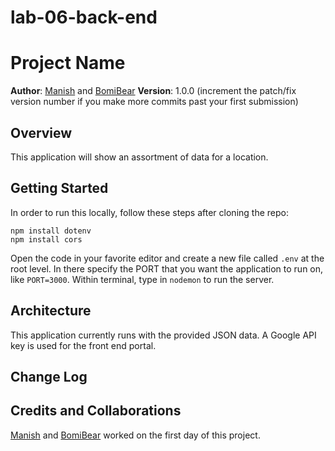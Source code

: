 # lab-06-back-end
# Project Name

**Author**: [Manish](https://github.com/jManij) and [BomiBear](https://github.com/bomibear)
**Version**: 1.0.0 (increment the patch/fix version number if you make more commits past your first submission)

## Overview
<!-- Provide a high level overview of what this application is and why you are building it, beyond the fact that it's an assignment for this class. (i.e. What's your problem domain?) -->
This application will show an assortment of data for a location.

## Getting Started
<!-- What are the steps that a user must take in order to build this app on their own machine and get it running? -->
In order to run this locally, follow these steps after cloning the repo:
```
npm install dotenv
npm install cors
```
Open the code in your favorite editor and create a new file called ```.env``` at the root level. In there specify the PORT that you want the application to run on, like ```PORT=3000```.  Within terminal, type in ```nodemon``` to run the server.

## Architecture
<!-- Provide a detailed description of the application design. What technologies (languages, libraries, etc) you're using, and any other relevant design information. -->
This application currently runs with the provided JSON data.  A Google API key is used for the front end portal.

## Change Log
<!-- Use this area to document the iterative changes made to your application as each feature is successfully implemented. Use time stamps. Here's an examples:

01-01-2001 4:59pm - Application now has a fully-functional express server, with a GET route for the location resource.-->

## Credits and Collaborations
<!-- Give credit (and a link) to other people or resources that helped you build this application. -->
[Manish](https://github.com/jManij) and [BomiBear](https://github.com/bomibear) worked on the first day of this project.
